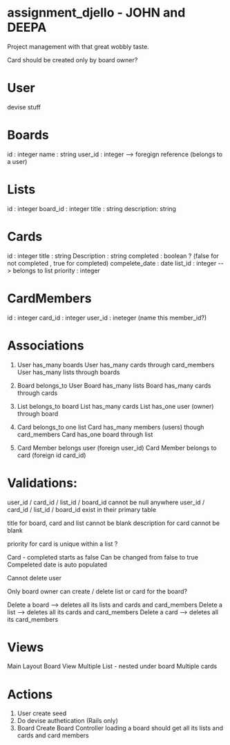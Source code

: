 # assignment_djello - JOHN and DEEPA
Project management with that great wobbly taste.

Card should be created only by board owner?

User
====
devise stuff


Boards
======
 id       : integer
 name     : string
 user_id  : integer   --> foregign reference (belongs to a user)

Lists
=====
id         : integer
board_id   : integer
title      : string 
description: string

Cards
=====
id          : integer
title       : string
Description : string
completed      : boolean ? (false for not completed , true for completed)
compelete_date : date
list_id     : integer --> belongs to list
priority    : integer 


CardMembers 
===========
id      : integer
card_id : integer
user_id : ineteger (name this member_id?)

Associations
============

1. User has_many boards
   User has_many cards through card_members
   User has_many lists through boards

2.  Board belongs_to User
    Board has_many lists
    Board has_many cards through cards

3.  List belongs_to board
    List has_many cards
    List has_one user (owner) through board

4. Card belongs_to one list
   Card has_many members (users) though card_members
   Card has_one board through list
  
5. Card Member belongs user (foreign user_id)
   Card Member belongs to card (foreign id card_id)   


Validations:
=============
user_id / card_id / list_id / board_id cannot be null anywhere
user_id / card_id / list_id / board_id exist in their primary table

title for board, card and list cannot be blank 
description for card cannot be blank

priority for card is unique within a list ?

Card  - completed starts as false
Can be changed from false to true 
Compeleted date is auto populated 

Cannot delete user

Only board owner can create / delete list or card for the board? 

Delete a board --> deletes all its lists and cards and card_members
Delete a list  --> deletes all its cards and card_members
Delete a card  --> deletes all its card_members  

Views
======
 Main Layout <ui-view>
   Board View <ui-view> 
     Multiple List <ui-view> - nested under board
      Multiple cards 

Actions
=======
 1. User create seed 
 2. Do devise authetication (Rails only)
 3. Board Create
     Board Controller
       loading a board should get all its lists and cards and card members



